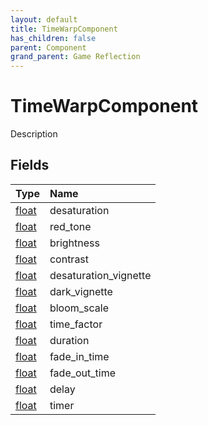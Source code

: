 ```yaml
---
layout: default
title: TimeWarpComponent
has_children: false
parent: Component
grand_parent: Game Reflection
---
```

# TimeWarpComponent
Description 

## Fields

| Type | Name |
|:----------|:--------------|
| [float](/riftbreaker-wiki/docs/game-reflection/components/float/) | desaturation |
| [float](/riftbreaker-wiki/docs/game-reflection/components/float/) | red_tone |
| [float](/riftbreaker-wiki/docs/game-reflection/components/float/) | brightness |
| [float](/riftbreaker-wiki/docs/game-reflection/components/float/) | contrast |
| [float](/riftbreaker-wiki/docs/game-reflection/components/float/) | desaturation_vignette |
| [float](/riftbreaker-wiki/docs/game-reflection/components/float/) | dark_vignette |
| [float](/riftbreaker-wiki/docs/game-reflection/components/float/) | bloom_scale |
| [float](/riftbreaker-wiki/docs/game-reflection/components/float/) | time_factor |
| [float](/riftbreaker-wiki/docs/game-reflection/components/float/) | duration |
| [float](/riftbreaker-wiki/docs/game-reflection/components/float/) | fade_in_time |
| [float](/riftbreaker-wiki/docs/game-reflection/components/float/) | fade_out_time |
| [float](/riftbreaker-wiki/docs/game-reflection/components/float/) | delay |
| [float](/riftbreaker-wiki/docs/game-reflection/components/float/) | timer |

